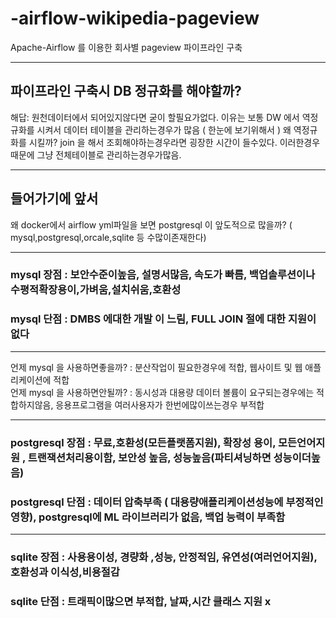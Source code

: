 # -airflow-wikipedia-pageview
Apache-Airflow 를 이용한 회사별 pageview 파이프라인 구축

--------------------------------------------------------------------------------------------- 

## 파이프라인 구축시 DB 정규화를 해야할까? 
해답: 원천데이터에서 되어있지않다면 굳이 할필요가없다. 이유는 보통 DW 에서 역정규화를 시켜서 데이터 테이블을 관리하는경우가 많음 ( 한눈에 보기위해서 ) 
왜 역정규화를 시킬까? join 을 해서 조회해야하는경우라면 굉장한 시간이 들수있다. 이러한경우때문에 그냥 전체테이블로 관리하는경우가많음.

--------------------------------------------------------------------------------------------- 

## 들어가기에 앞서

왜 docker에서 airflow yml파일을 보면 postgresql 이 앞도적으로 많을까? ( mysql,postgresql,orcale,sqlite 등 수많이존재한다) 
  
---------------------------------------------------------------------------------------------   
    
### mysql 장점 : 보안수준이높음, 설명서많음, 속도가 빠름, 백업솔루션이나 수평적확장용이,가벼움,설치쉬움,호환성  
### mysql 단점 : DMBS 에대한 개발 이 느림, FULL JOIN 절에 대한 지원이없다  

--------------------------------------------------------------------------------------------- 
 
언제 mysql 을 사용하면좋을까? : 분산작업이 필요한경우에 적합, 웹사이트 및 웹 애플리케이션에 적합    
언제 mysql 을 사용하면안될까? : 동시성과 대용량 데이터 볼륨이 요구되는경우에는 적합하지않음, 응용프로그램을 여러사용자가 한번에많이쓰는경우 부적합   

---------------------------------------------------------------------------------------------  

### postgresql 장점 : 무료,호환성(모든플랫폼지원), 확장성 용이, 모든언어지원 , 트랜잭션처리용이함, 보안성 높음, 성능높음(파티셔닝하면 성능이더높음)  
### postgresql 단점 : 데이터 압축부족 ( 대용량애플리케이션성능에 부정적인영향), postgresql에 ML 라이브러리가 없음, 백업 능력이 부족함   

---------------------------------------------------------------------------------------------  

### sqlite 장점 : 사용용이성, 경량화 ,성능, 안정적임, 유연성(여러언어지원),호환성과 이식성,비용절감 
### sqlite 단점 : 트래픽이많으면 부적합, 날짜,시간 클래스 지원 x 



